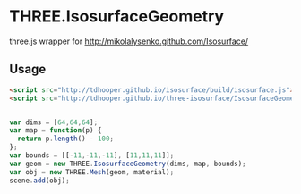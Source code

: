 # THREE.IsosurfaceGeometry

three.js wrapper for http://mikolalysenko.github.com/Isosurface/

## Usage

```html
<script src="http://tdhooper.github.io/isosurface/build/isosurface.js"></script>
<script src="http://tdhooper.github.io/three-isosurface/IsosurfaceGeometry.js"></script>
```

```javascript

var dims = [64,64,64];
var map = function(p) {
  return p.length() - 100;
};
var bounds = [[-11,-11,-11], [11,11,11]];
var geom = new THREE.IsosurfaceGeometry(dims, map, bounds);
var obj = new THREE.Mesh(geom, material);
scene.add(obj);

```
